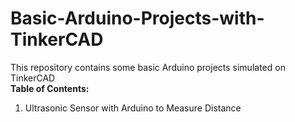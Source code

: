 # Basic-Arduino-Projects-with-TinkerCAD
This repository contains some basic Arduino projects simulated on TinkerCAD<br>
<b>Table of Contents: </b> <br>
<ol type="1">
<li> Ultrasonic Sensor with Arduino to Measure Distance </li>

